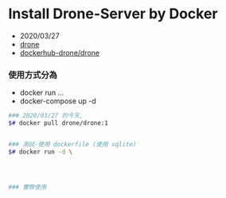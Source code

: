 # Install Drone-Server by Docker

- 2020/03/27
- [drone](http://plugins.drone.io/drone-plugins/drone-docker/)
- [dockerhub-drone/drone](https://hub.docker.com/r/drone/drone)


### 使用方式分為

- docker run ...
- docker-compose up -d


```bash
### 2020/03/27 的今天,
$# docker pull drone/drone:1


### 測試-使用 dockerfile (使用 sqlite)
$# docker run -d \




### 實際使用

```
